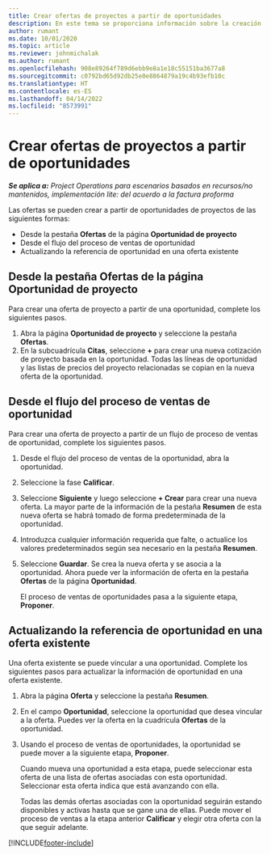 ```yaml
---
title: Crear ofertas de proyectos a partir de oportunidades
description: En este tema se proporciona información sobre la creación de ofertas de proyecto desde una oportunidad.
author: rumant
ms.date: 10/01/2020
ms.topic: article
ms.reviewer: johnmichalak
ms.author: rumant
ms.openlocfilehash: 908e89264f789d6ebb9e8a1e18c55151ba3677a8
ms.sourcegitcommit: c0792bd65d92db25e0e8864879a19c4b93efb10c
ms.translationtype: HT
ms.contentlocale: es-ES
ms.lasthandoff: 04/14/2022
ms.locfileid: "8573991"
---
```

# <a name="create-project-quotes-from-opportunities"></a>Crear ofertas de proyectos a partir de oportunidades

_**Se aplica a:** Project Operations para escenarios basados en recursos/no mantenidos, implementación lite: del acuerdo a la factura proforma_

Las ofertas se pueden crear a partir de oportunidades de proyectos de las siguientes formas:

- Desde la pestaña **Ofertas** de la página **Oportunidad de proyecto**
- Desde el flujo del proceso de ventas de oportunidad
- Actualizando la referencia de oportunidad en una oferta existente

## <a name="from-the-quotes-tab-of-the-project-opportunity-page"></a>Desde la pestaña Ofertas de la página Oportunidad de proyecto

Para crear una oferta de proyecto a partir de una oportunidad, complete los siguientes pasos.

1. Abra la página **Oportunidad de proyecto** y seleccione la pestaña **Ofertas**. 
2. En la subcuadrícula **Citas**, seleccione **+** para crear una nueva cotización de proyecto basada en la oportunidad. Todas las líneas de oportunidad y las listas de precios del proyecto relacionadas se copian en la nueva oferta de la oportunidad.

## <a name="from-the-opportunity-sales-process-flow"></a>Desde el flujo del proceso de ventas de oportunidad

Para crear una oferta de proyecto a partir de un flujo de proceso de ventas de oportunidad, complete los siguientes pasos.

1. Desde el flujo del proceso de ventas de la oportunidad, abra la oportunidad.
2. Seleccione la fase **Calificar**. 
3. Seleccione **Siguiente** y luego seleccione **+ Crear** para crear una nueva oferta. La mayor parte de la información de la pestaña **Resumen** de esta nueva oferta se habrá tomado de forma predeterminada de la oportunidad. 
4. Introduzca cualquier información requerida que falte, o actualice los valores predeterminados según sea necesario en la pestaña **Resumen**.
5. Seleccione **Guardar**. Se crea la nueva oferta y se asocia a la oportunidad. Ahora puede ver la información de oferta en la pestaña **Ofertas** de la página **Oportunidad**. 

   El proceso de ventas de oportunidades pasa a la siguiente etapa, **Proponer**.


## <a name="by-updating-the-opportunity-reference-on-an-existing-quote"></a>Actualizando la referencia de oportunidad en una oferta existente

Una oferta existente se puede vincular a una oportunidad. Complete los siguientes pasos para actualizar la información de oportunidad en una oferta existente.

1. Abra la página **Oferta** y seleccione la pestaña **Resumen**.
2. En el campo **Oportunidad**, seleccione la oportunidad que desea vincular a la oferta. Puedes ver la oferta en la cuadrícula **Ofertas** de la oportunidad. 
3. Usando el proceso de ventas de oportunidades, la oportunidad se puede mover a la siguiente etapa, **Proponer**. 

   Cuando mueva una oportunidad a esta etapa, puede seleccionar esta oferta de una lista de ofertas asociadas con esta oportunidad. Seleccionar esta oferta indica que está avanzando con ella.

   Todas las demás ofertas asociadas con la oportunidad seguirán estando disponibles y activas hasta que se gane una de ellas. Puede mover el proceso de ventas a la etapa anterior **Calificar** y elegir otra oferta con la que seguir adelante.


[!INCLUDE[footer-include](../includes/footer-banner.md)]